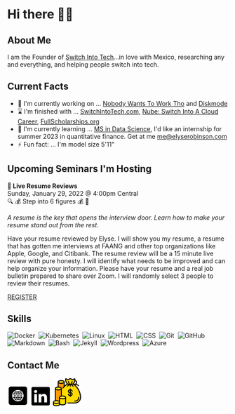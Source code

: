 # Hi there ✊🏿

## About Me
I am the Founder of [Switch Into Tech](https://switchintotech.org)...in love with Mexico, researching any and everything, and helping people switch into tech.

## Current Facts
- 🔭 I'm currently working on ... [Nobody Wants To Work Tho](https://nobody.chat) and [Diskmode](https://diskmode.com)
- ⌛ I'm finished with ... [SwitchIntoTech.com](https://SwitchIntoTech.com), [Nube: Switch Into A Cloud Career](https://elyse.in/book), [FullScholarships.org](https://FullScholarships.org)
- 🌱 I'm currently learning ... [MS in Data Science](https://www.switchinto.tech/eastern), I'd like an internship for summer 2023 in quantitative finance. Get at me [me@elyserobinson.com](mailto:me@elyserobinson.com)
- ⚡ Fun fact: ... I'm model size 5'11"

## Upcoming Seminars I'm Hosting

**📝 Live Resume Reviews**\
Sunday, January 29, 2022 @ 4:00pm Central\
🔍 💰 Step into 6 figures 💰 🔎

*A resume is the key that opens the interview door. Learn how to make your resume stand out from the rest.*

Have your resume reviewed by Elyse. I will show you my resume, a resume that has gotten me interviews at FAANG and other top organizations like Apple, Google, and  Citibank. The resume review will be a 15 minute live review with pure honesty. I will identify what needs to be improved and can help organize your information. Please have your resume and a real job bulletin prepared to share over Zoom. I will randomly select 3 people to review their resumes.

[REGISTER](https://elyse.in/jan)

## Skills
![Docker](https://img.shields.io/badge/-Docker-000?&logo=Docker)&nbsp;
![Kubernetes](https://img.shields.io/badge/-Kubernetes-000?&logo=Kubernetes)&nbsp;
![Linux](https://img.shields.io/badge/-Linux-000?&logo=Linux)&nbsp;
![HTML](https://img.shields.io/badge/-HTML-05122A?style=flat&logo=HTML5)&nbsp;
![CSS](https://img.shields.io/badge/-CSS-05122A?style=flat&logo=CSS3&logoColor=1572B6)&nbsp;
![Git](https://img.shields.io/badge/-Git-05122A?style=flat&logo=git)&nbsp;
![GitHub](https://img.shields.io/badge/-GitHub-05122A?style=flat&logo=github)&nbsp;
![Markdown](https://img.shields.io/badge/-Markdown-05122A?style=flat&logo=markdown)&nbsp;
![Bash](https://img.shields.io/badge/-Shell_Script-05122A?style=flat&logo=gnu-bash)&nbsp;
![Jekyll](http://img.shields.io/badge/-Jekyll-eee?style=flat-square&logo=jekyll&logoColor=a83232)&nbsp;
![Wordpress](http://img.shields.io/badge/-Wordpress-eee?style=flat-square&logo=wordpress&logoColor=21759B)&nbsp;
<img src="https://www.neudesic.com/wp-content/uploads/Microsoft_Azure.png" alt="Azure" title="Azure" width="10%" />
    
## Contact Me
[<img alt="SwitchIntoTech.org" src="4490636_internet_media_social_social media_website_icon.png">](https://switchintotech.org)
[<img alt="Elyse Robinson | LinkedIn" src="104493_linkedin_icon.png">](https://linkedin.com/in/mselyserobinson)
[<img alt="Elyse Robinson | Paypal" src="money-bag.png">](https://buy.stripe.com/bIYcPQ3c8dkL9qM6ou)
